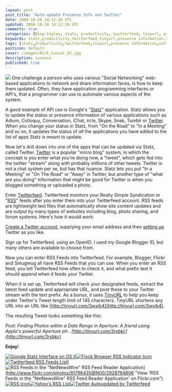```yaml
---           
layout: post
post_title: "Auto-update Presence Info and Twitter"
date: 2008-10-20 14:12:26 UTC
updated: 2008-10-20 14:12:26 UTC
comments: true
categories: [Blog-Cogley, statz, productivity, twitterfeed, tinyurl, presence information, software, twitter, rss]
keywords: statz,productivity,twitterfeed,tinyurl,presence information,software,twitter,rss
tags: [statz,productivity,twitterfeed,tinyurl,presence information,software,twitter,rss]
posticon: default
cover: /images/Rick_Casual_01.jpg
description: xxxxxxx
published: true
---
```

 
[<img class="right" src="http://static.flickr.com/3223/2927866779_1bb831065a.jpg" />](http://www.flickr.com/photos/81796435@N00/2927866779 "View 'Twitter Autoupdated by Twitterfeed' on Flickr.com")
One challenge a person who uses various "Social Networking" web-based applications to network and share information faces, is how to keep them updated. Often, they have application programming interfaces or API's, that a programmer can use to automate various aspects of the system. 


A good example of API use is Google's "[Statz](http://rick.cogley.info/topics_files/Google_Statz.php)" application. Statz allows you to update the status or presence information of various applications such as Adium, Colloquy, Conversation, iChat, ircle, Skype, Snak, Tumblr or [Twitter](http://rick.cogley.info/topics_files/Twitter.php). When you change your status in Statz, from "On the Road" to "In a Meeting" and so on, it updates the status of _all_ the applications you have added to the list of apps Statz is meant to update. 


Now let's drill down into one of the apps that can be updated via Statz, called Twitter. [Twitter](http://rick.cogley.info/topics_files/Twitter.php) is a popular "micro blog" system, in which the concept is you enter what you're doing now, a "tweet", which gets fed into the twitter "stream" along with probably millions of other tweets. Twitter is not a chat system per se, but has that nuance. Statz lets you put "In a Meeting" or "On The Road" or "Away" in Twitter, but another type of "what are you doing" information that might be good for Twitter is when you blogged something or uploaded a photo.


Enter [Twitterfeed](http://rick.cogley.info/topics_files/Twitterfeed.php). Twitterfeed monitors your Really Simple Syndication or "[RSS](http://rick.cogley.info/topics_files/RSS.php)" feeds after you enter them into your Twitterfeed account. RSS feeds are lightweight text files that automatically show site content updates and are output by many types of websites including blog, photo sharing, and forum systems. Here's how it would work:





[Create a Twitter account](http://rick.cogley.info/topics_files/Twitter.php), supplying your email address and then [setting up](https://twitter.com/account/settings) Twitter as you like.


Sign up for Twitterfeed, using an OpenID. I used my Google Blogger ID, but many others are available to choose from. 


Now you can enter RSS Feeds into Twitterfeed. For example, Blogger, Flickr and Smugmug all have RSS Feeds that you can use. When you enter an RSS feed, you tell Twitterfeed how often to check it, and what prefix text it should append when it feeds your Twitter. 





When it is set up, Twitterfeed will check your designated feeds, extract the latest feed update and appropriate URL, and post these to your Twitter stream with the text prefix. As a bonus, it uses [TinyURL](http://rick.cogley.info/topics_files/TinyURL.php) to help you keep under Twitter's Tweet length limit of 145 characters. TinyURL shortens any URL into an URL like [http://tinyurl.com/3wxjb4](http://tinyurl.com/3wxjb4). 


The resulting Tweet looks something like this: 


_Post: Finding Photos within a Date Range in Aperture: A friend using Apple's powerful Aperture ph.. [http://tinyurl.com/3rsbkc](http://tinyurl.com/3rsbkc)_


**Enjoy**!

[![Google Statz Interface on OS X](http://farm4.static.flickr.com/3066/2928793584_cdc680ce9b_s.jpg)](http://www.flickr.com/photos/81796435@N00/2928793584 "View 'Google Statz Interface on OS X' on Flickr.com")[![Flock Browser RSS Indicator Icon](http://farm4.static.flickr.com/3066/2928786510_55bd636060_s.jpg)](http://www.flickr.com/photos/81796435@N00/2928786510 "View 'Flock Browser RSS Indicator Icon' on Flickr.com")[![Twitterfeed RSS Feeds List](http://static.flickr.com/3019/2928777748_40c05eb48f_s.jpg)](http://www.flickr.com/photos/81796435@N00/2928777748 "View 'Twitterfeed RSS Feeds List' on Flickr.com")[![RSS Feeds in the "NetNewsWire" RSS Feed Reader Application](http://static.flickr.com/2329/2928764806_3e64111078_s.jpg)](http://www.flickr.com/photos/81796435@N00/2928764806 "View 'RSS Feeds in the "NetNewsWire" RSS Feed Reader Application' on Flickr.com")[![RSS Icon](http://static.flickr.com/3100/2928754868_51cefe506b_s.jpg)](http://www.flickr.com/photos/81796435@N00/2928754868 "View 'RSS Icon' on Flickr.com")[![Yahoo's RSS List](http://static.flickr.com/3200/2928748364_5e04bbeba6_s.jpg)](http://www.flickr.com/photos/81796435@N00/2928748364 "View 'Yahoo's RSS List' on Flickr.com")[![Twitter Autoupdated by Twitterfeed](http://static.flickr.com/3223/2927866779_1bb831065a_s.jpg)](http://www.flickr.com/photos/81796435@N00/2927866779 "View 'Twitter Autoupdated by Twitterfeed' on Flickr.com")
